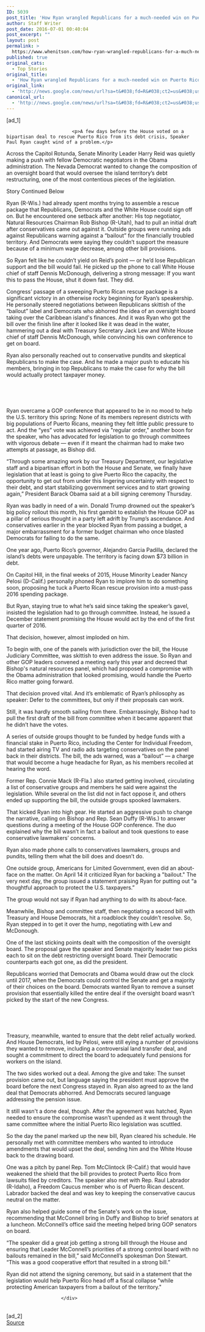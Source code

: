 ```yaml
---
ID: 5039
post_title: 'How Ryan wrangled Republicans for a much-needed win on Puerto Rico &#8211; Politico'
author: Staff Writer
post_date: 2016-07-01 00:40:04
post_excerpt: ""
layout: post
permalink: >
  https://www.whenitson.com/how-ryan-wrangled-republicans-for-a-much-needed-win-on-puerto-rico-politico/
published: true
original_cats:
  - Top Stories
original_title:
  - 'How Ryan wrangled Republicans for a much-needed win on Puerto Rico - Politico'
original_link:
  - 'http://news.google.com/news/url?sa=t&#038;fd=R&#038;ct2=us&#038;usg=AFQjCNER8UBQWuOymLnQQLkZM3toz-1pag&#038;clid=c3a7d30bb8a4878e06b80cf16b898331&#038;cid=52779144647566&#038;ei=5Lt1V5CkDpKnuAK5xJ2YAQ&#038;url=http://www.politico.com/story/2016/06/paul-ryan-puerto-rico-gop-225007'
canonical_url:
  - 'http://news.google.com/news/url?sa=t&#038;fd=R&#038;ct2=us&#038;usg=AFQjCNER8UBQWuOymLnQQLkZM3toz-1pag&#038;clid=c3a7d30bb8a4878e06b80cf16b898331&#038;cid=52779144647566&#038;ei=5Lt1V5CkDpKnuAK5xJ2YAQ&#038;url=http://www.politico.com/story/2016/06/paul-ryan-puerto-rico-gop-225007'
---
```

 [ad_1]
<br><div readability="237.25374949331">
                            
                            <p>A few days before the House voted on a bipartisan deal to rescue Puerto Rico from its debt crisis, Speaker Paul Ryan caught wind of a problem.</p>
<p>Across the Capitol Rotunda, Senate Minority Leader Harry Reid was quietly making a push with fellow Democratic negotiators in the Obama administration. The Nevada Democrat wanted to change the composition of an oversight board that would oversee the island territory’s debt restructuring, one of the most contentious pieces of the legislation.</p><p class="story-continued">Story Continued Below</p>

 <p>Ryan (R-Wis.) had already spent months trying to assemble a rescue package that Republicans, Democrats and the White House could sign off on. But he encountered one setback after another: His top negotiator, Natural Resources Chairman Rob Bishop (R-Utah), had to pull an initial draft after conservatives came out against it. Outside groups were running ads against Republicans warning against a “bailout” for the financially troubled territory. And Democrats were saying they couldn’t support the measure because of a minimum wage decrease, among other bill provisions.</p>
<p>So Ryan felt like he couldn’t yield on Reid’s point — or he’d lose Republican support and the bill would fail. He picked up the phone to call White House chief of staff Dennis McDonough, delivering a strong message: If you want this to pass the House, shut it down fast. They did.</p>
<p>Congress’ passage of a sweeping Puerto Rican rescue package is a significant victory in an otherwise rocky beginning for Ryan’s speakership. He personally steered negotiations between Republicans skittish of the “bailout” label and Democrats who abhorred the idea of an oversight board taking over the Caribbean island's finances. And it was Ryan who got the bill over the finish line after it looked like it was dead in the water, hammering out a deal with Treasury Secretary Jack Lew and White House chief of staff Dennis McDonough, while convincing his own conference to get on board.</p>
<p>Ryan also personally reached out to conservative pundits and skeptical Republicans to make the case. And he made a major push to educate his members, bringing in top Republicans to make the case for why the bill would actually protect taxpayer money. </p><aside class="story-related"><article class="story-frag format-sm"><figure class="thumb"><div class="fig-graphic">
                <a href="http://www.politico.com/story/2016/06/puerto-rico-senate-debt-bill-224924" target="_top"><img data-lazy-img="http://static2.politico.com/dims4/default/99206fe/2147483647/legacy_thumbnail/90x49%3E/quality/90/?url=http%3A%2F%2Fstatic.politico.com%2F1d%2Fe6%2F7f6887534ae2873e2321f7bc398d%2F160629-senate-puerto-rico-ap-1160.jpg" width="90" height="49" src="data:image/gif;base64,R0lGODlhAQABAAAAACH5BAEKAAEALAAAAAABAAEAAAICTAEAOw==" alt="Treasury Secretary Jacob Lew and Sen. Ron Wyden, D-Ore., speak to reporters on Capitol Hill on Tuesday." data-size="promo_xsmall_rectangle"/></a></div>
        </figure>
    </article></aside><p>Ryan overcame a GOP conference that appeared to be in no mood to help the U.S. territory this spring: None of its members represent districts with big populations of Puerto Ricans, meaning they felt little public pressure to act. And the “yes” vote was achieved via "regular order," another boon for the speaker, who has advocated for legislation to go through committees with vigorous debate — even if it meant the chairman had to make two attempts at passage, as Bishop did. </p>
<p>“Through some amazing work by our Treasury Department, our legislative staff and a bipartisan effort in both the House and Senate, we finally have legislation that at least is going to give Puerto Rico the capacity, the opportunity to get out from under this lingering uncertainty with respect to their debt, and start stabilizing government services and to start growing again,” President Barack Obama said at a bill signing ceremony Thursday.</p>
<p>Ryan was badly in need of a win. Donald Trump drowned out the speaker’s big policy rollout this month, his first gambit to establish the House GOP as a pillar of serious thought in a party left adrift by Trump’s ascendance. And conservatives earlier in the year blocked Ryan from passing a budget, a major embarrassment for a former budget chairman who once blasted Democrats for failing to do the same.</p>
<p>One year ago, Puerto Rico’s governor, Alejandro Garcia Padilla, declared the island’s debts were unpayable. The territory is facing down $73 billion in debt.</p>
<p>On Capitol Hill, in the final weeks of 2015, House Minority Leader Nancy Pelosi (D-Calif.) personally phoned Ryan to implore him to do something soon, proposing he tuck a Puerto Rican rescue provision into a must-pass 2016 spending package.</p>
<p>But Ryan, staying true to what he’s said since taking the speaker’s gavel, insisted the legislation had to go through committee. Instead, he issued a December statement promising the House would act by the end of the first quarter of 2016.</p>
<p>That decision, however, almost imploded on him.</p>
<p>To begin with, one of the panels with jurisdiction over the bill, the House Judiciary Committee, was skittish to even address the issue. So Ryan and other GOP leaders convened a meeting early this year and decreed that Bishop's natural resources panel, which had proposed a compromise with the Obama administration that looked promising, would handle the Puerto Rico matter going forward.</p>
<p>That decision proved vital. And it’s emblematic of Ryan’s philosophy as speaker: Defer to the committees, but only if their proposals can work. </p>
<p>Still, it was hardly smooth sailing from there. Embarrassingly, Bishop had to pull the first draft of the bill from committee when it became apparent that he didn’t have the votes.</p>
<p>A series of outside groups thought to be funded by hedge funds with a financial stake in Puerto Rico, including the Center for Individual Freedom, had started airing TV and radio ads targeting conservatives on the panel back in their districts. The bill, the ads warned, was a “bailout” — a charge that would become a huge headache for Ryan, as his members recoiled at hearing the word.</p>
<p>Former Rep. Connie Mack (R-Fla.) also started getting involved, circulating a list of conservative groups and members he said were against the legislation. While several on the list did not in fact oppose it, and others ended up supporting the bill, the outside groups spooked lawmakers. </p>
<p>That kicked Ryan into high gear. He started an aggressive push to change the narrative, calling on Bishop and Rep. Sean Duffy (R-Wis.) to answer questions during a meeting of the House GOP conference. The duo explained why the bill wasn’t in fact a bailout and took questions to ease conservative lawmakers’ concerns.</p>
<p>Ryan also made phone calls to conservatives lawmakers, groups and pundits, telling them what the bill does and doesn’t do.</p>
<p>One outside group, Americans for Limited Government, even did an about-face on the matter. On April 14 it criticized Ryan for backing a "bailout." The very next day, the group issued a statement praising Ryan for putting out “a thoughtful approach to protect the U.S. taxpayers.”</p>
<p>The group would not say if Ryan had anything to do with its about-face.</p>
<p>Meanwhile, Bishop and committee staff, then negotiating a second bill with Treasury and House Democrats, hit a roadblock they couldn’t resolve. So, Ryan stepped in to get it over the hump, negotiating with Lew and McDonough.</p>
<p>One of the last sticking points dealt with the composition of the oversight board. The proposal gave the speaker and Senate majority leader two picks each to sit on the debt restricting oversight board. Their Democratic counterparts each got one, as did the president.</p>
<p>Republicans worried that Democrats and Obama would draw out the clock until 2017, when the Democrats could control the Senate and get a majority of their choices on the board. Democrats wanted Ryan to remove a sunset provision that essentially killed the entire deal if the oversight board wasn’t picked by the start of the new Congress.</p><aside class="story-related"><article class="story-frag format-sm"><figure class="thumb"><div class="fig-graphic">
                <a href="http://www.politico.com/story/2016/06/zika-politics-congress-224857" target="_top"><img data-lazy-img="http://static2.politico.com/dims4/default/9a5d639/2147483647/legacy_thumbnail/90x49%3E/quality/90/?url=http%3A%2F%2Fstatic.politico.com%2F0b%2F6f%2Fbe3f067d4bdbad33d17e31e58658%2F160627-zika-mosquitos-1160-gty.jpg" width="90" height="49" src="data:image/gif;base64,R0lGODlhAQABAAAAACH5BAEKAAEALAAAAAABAAEAAAICTAEAOw==" alt="160627_zika_mosquitos_1160_gty.jpg" data-size="promo_xsmall_rectangle"/></a></div>
        </figure>
    </article></aside><p>Treasury, meanwhile, wanted to ensure that the debt relief actually worked. And House Democrats, led by Pelosi, were still eying a number of provisions they wanted to remove, including a controversial land transfer deal, and sought a commitment to direct the board to adequately fund pensions for workers on the island.</p>
<p>The two sides worked out a deal. Among the give and take: The sunset provision came out, but language saying the president must approve the board before the next Congress stayed in. Ryan also agreed to ax the land deal that Democrats abhorred. And Democrats secured language addressing the pension issue.</p>
<p>It still wasn't a done deal, though. After the agreement was hatched, Ryan needed to ensure the compromise wasn’t upended as it went through the same committee where the initial Puerto Rico legislation was scuttled.</p>
<p>So the day the panel marked up the new bill, Ryan cleared his schedule. He personally met with committee members who wanted to introduce amendments that would upset the deal, sending him and the White House back to the drawing board.</p> 
<p>One was a pitch by panel Rep. Tom McClintock (R-Calif.) that would have weakened the shield that the bill provides to protect Puerto Rico from lawsuits filed by creditors. The speaker also met with Rep. Raul Labrador (R-Idaho), a Freedom Caucus member who is of Puerto Rican descent. Labrador backed the deal and was key to keeping the conservative caucus neutral on the matter.</p>
<p>Ryan also helped guide some of the Senate's work on the issue, recommending that McConnell bring in Duffy and Bishop to brief senators at a luncheon. McConnell’s office said the meeting helped bring GOP senators on board.</p>
<p>“The speaker did a great job getting a strong bill through the House and ensuring that Leader McConnell’s priorities of a strong control board with no bailouts remained in the bill,” said McConnell’s spokesman Don Stewart. “This was a good cooperative effort that resulted in a strong bill.”</p>
<p>Ryan did not attend the signing ceremony, but said in a statement that the legislation would help Puerto Rico head off a fiscal collapse "while protecting American taxpayers from a bailout of the territory."<br/></p>



                            
                        </div>
<br>[ad_2]
<br><a href="http://news.google.com/news/url?sa=t&#038;fd=R&#038;ct2=us&#038;usg=AFQjCNER8UBQWuOymLnQQLkZM3toz-1pag&#038;clid=c3a7d30bb8a4878e06b80cf16b898331&#038;cid=52779144647566&#038;ei=5Lt1V5CkDpKnuAK5xJ2YAQ&#038;url=http://www.politico.com/story/2016/06/paul-ryan-puerto-rico-gop-225007">Source </a>